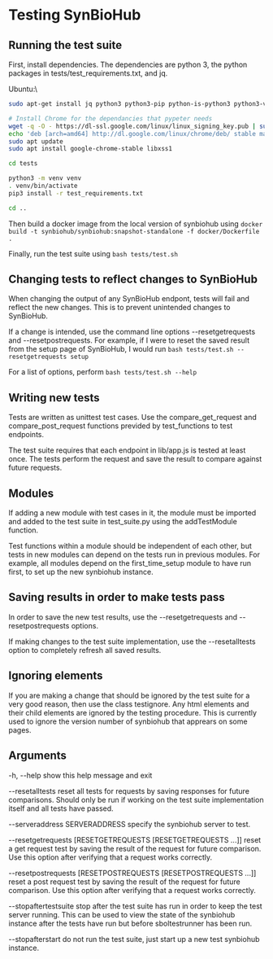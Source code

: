 # Testing SynBioHub

## Running the test suite

First, install dependencies. The dependencies are python 3, the python packages in tests/test_requirements.txt, and jq.

Ubuntu:\
```bash
sudo apt-get install jq python3 python3-pip python-is-python3 python3-venv

# Install Chrome for the dependancies that pypeter needs
wget -q -O - https://dl-ssl.google.com/linux/linux_signing_key.pub | sudo apt-key add -
echo 'deb [arch=amd64] http://dl.google.com/linux/chrome/deb/ stable main' | sudo tee /etc/apt/sources.list.d/google-chrome.list
sudo apt update 
sudo apt install google-chrome-stable libxss1

cd tests

python3 -m venv venv
. venv/bin/activate
pip3 install -r test_requirements.txt

cd ..
```

Then build a docker image from the local version of synbiohub using
`docker build -t synbiohub/synbiohub:snapshot-standalone -f docker/Dockerfile .`

Finally, run the test suite using
`bash tests/test.sh`

## Changing tests to reflect changes to SynBioHub

When changing the output of any SynBioHub endpont, tests will fail and reflect the new changes. This is to prevent unintended changes to SynBioHub.

If a change is intended, use the command line options --resetgetrequests and --resetpostrequests. For example, if I were to reset the saved result from the setup page of SynBioHub, I would run
`bash tests/test.sh --resetgetrequests setup`

For a list of options, perform `bash tests/test.sh --help`

## Writing new tests

Tests are written as unittest test cases. Use the compare_get_request and compare_post_request functions previded by test_functions to test endpoints.

The test suite requires that each endpoint in lib/app.js is tested at least once. The tests perform the request and save the result to compare against future requests.

## Modules
If adding a new module with test cases in it, the module must be imported and added to the test suite in test_suite.py using the addTestModule function.

Test functions within a module should be independent of each other, but tests in new modules can depend on the tests run in previous modules. For example, all modules depend on the first_time_setup module to have run first, to set up the new synbiohub instance.


## Saving results in order to make tests pass
In order to save the new test results, use the --resetgetrequests and --resetpostrequests options.

If making changes to the test suite implementation, use the --resetalltests option to completely refresh all saved results.


## Ignoring elements

If you are making a change that should be ignored by the test suite for a very good reason, then use the class testignore. Any html elements and their child elements are ignored by the testing procedure. This is currently used to ignore the version number of synbiohub that apprears on some pages.

## Arguments
  -h, --help            show this help message and exit

  --resetalltests       reset all tests for requests by saving responses for
                        future comparisons. Should only be run if working on
                        the test suite implementation itself and all tests
                        have passed.

  --serveraddress SERVERADDRESS
                        specify the synbiohub server to test.

  --resetgetrequests [RESETGETREQUESTS [RESETGETREQUESTS ...]]
                        reset a get request test by saving the result of the
                        request for future comparison. Use this option after
                        verifying that a request works correctly.

  --resetpostrequests [RESETPOSTREQUESTS [RESETPOSTREQUESTS ...]]
                        reset a post request test by saving the result of the
                        request for future comparison. Use this option after
                        verifying that a request works correctly.

  --stopaftertestsuite  stop after the test suite has run in order to keep the
                        test server running. This can be used to view the
                        state of the synbiohub instance after the tests have
                        run but before sboltestrunner has been run.

  --stopafterstart      do not run the test suite, just start up a new test
                        synbiohub instance.



